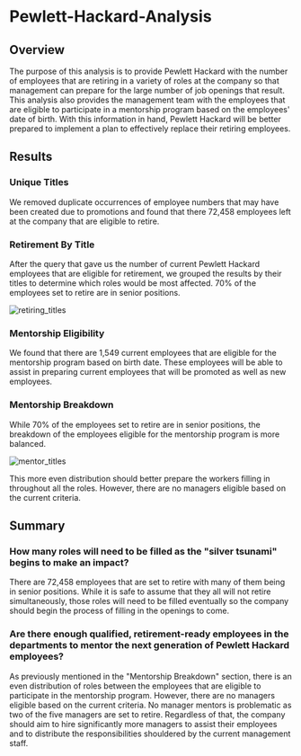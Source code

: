 # Pewlett-Hackard-Analysis
## Overview
The purpose of this analysis is to provide Pewlett Hackard with the number of employees that are retiring in a variety of roles at the company so that management can prepare for the large number of job openings that result. This analysis also provides the management team with the employees that are eligible to participate in a mentorship program based on the employees' date of birth. With this information in hand, Pewlett Hackard will be better prepared to implement a plan to effectively replace their retiring employees.
## Results
### Unique Titles
We removed duplicate occurrences of employee numbers that may have been created due to promotions and found that there 72,458 employees left at the company that are eligible to retire.
### Retirement By Title
After the query that gave us the number of current Pewlett Hackard employees that are eligible for retirement, we grouped the results by their titles to determine which roles would be most affected. 70% of the employees set to retire are in senior positions.

![retiring_titles](https://user-images.githubusercontent.com/107484694/185020683-40ed062f-7f5e-4a57-b0e0-c1e784533f7f.png)

### Mentorship Eligibility
We found that there are 1,549 current employees that are eligible for the mentorship program based on birth date. These employees will be able to assist in preparing current employees that will be promoted as well as new employees.
### Mentorship Breakdown
While 70% of the employees set to retire are in senior positions, the breakdown of the employees eligible for the mentorship program is more balanced.

![mentor_titles](https://user-images.githubusercontent.com/107484694/185020751-6dec21bb-ec9f-4a57-ae62-353f48c9f027.png)

This more even distribution should better prepare the workers filling in throughout all the roles. However, there are no managers eligible based on the current criteria.
## Summary
### How many roles will need to be filled as the "silver tsunami" begins to make an impact?
There are 72,458 employees that are set to retire with many of them being in senior positions. While it is safe to assume that they all will not retire simultaneously, those roles will need to be filled eventually so the company should begin the process of filling in the openings to come.
### Are there enough qualified, retirement-ready employees in the departments to mentor the next generation of Pewlett Hackard employees?
As previously mentioned in the "Mentorship Breakdown" section, there is an even distribution of roles between the employees that are eligible to participate in the mentorship program. However, there are no managers eligible based on the current criteria. No manager mentors is problematic as two of the five managers are set to retire. Regardless of that, the company should aim to hire significantly more managers to assist their employees and to distribute the responsibilities shouldered by the current management staff.

